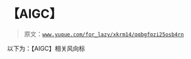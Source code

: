 # 【AIGC】

> 原文：[`www.yuque.com/for_lazy/xkrm14/qqbgfqzi25osb4rn`](https://www.yuque.com/for_lazy/xkrm14/qqbgfqzi25osb4rn)

以下为：【AIGC】相关风向标





